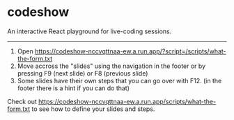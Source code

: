 # codeshow

An interactive React playground for live-coding sessions.

---

1. Open https://codeshow-nccvqttnaa-ew.a.run.app/?script=/scripts/what-the-form.txt
2. Move accross the "slides" using the navigation in the footer or by pressing F9 (next slide) or F8 (previous slide)
3. Some slides have their own steps that you can go over with F12. (in the footer there is a hint if you can do that)

Check out https://codeshow-nccvqttnaa-ew.a.run.app/scripts/what-the-form.txt to see how to define your slides and steps.
